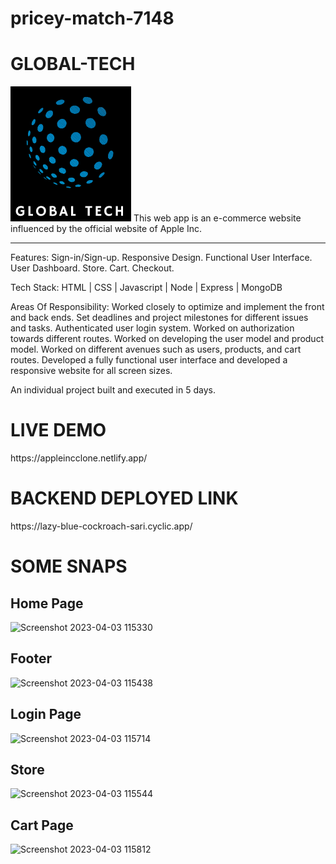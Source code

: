 # pricey-match-7148
<h1>GLOBAL-TECH</h1>
<img src="./Frontend/client/logo.png" alt="LOGO"/>
This web app is an e-commerce website influenced by the official website of Apple Inc.
<hr>

Features: Sign-in/Sign-up. Responsive Design. Functional User Interface. User Dashboard. Store. Cart. Checkout.

Tech Stack: HTML | CSS | Javascript | Node | Express | MongoDB

Areas Of Responsibility: Worked closely to optimize and implement the front and back ends. Set deadlines and project milestones for different issues and tasks. Authenticated user login system. Worked on authorization towards different routes. Worked on developing the user model and product model. Worked on different avenues such as users, products, and cart routes. Developed a fully functional user interface and developed a responsive website for all screen sizes. 

An individual project built and executed in 5 days.

<h1>LIVE DEMO</h1> https://appleincclone.netlify.app/

<h1>BACKEND DEPLOYED LINK</h1>  https://lazy-blue-cockroach-sari.cyclic.app/

<h1>SOME SNAPS</h1>

<h2>Home Page</h2>

![Screenshot 2023-04-03 115330](https://user-images.githubusercontent.com/107558641/229428600-88b2ad1e-6452-4d8e-a2c0-4a11679ca169.png)

<h2>Footer</h2>

![Screenshot 2023-04-03 115438](https://user-images.githubusercontent.com/107558641/229428638-5c5fb098-cb3a-4c85-ba03-fcd723bb9bff.png)

<h2>Login Page</h2>

![Screenshot 2023-04-03 115714](https://user-images.githubusercontent.com/107558641/229428683-5bd2d45f-c30f-4efb-a22e-2b75a1fc57c9.png)

<h2>Store</h2>

![Screenshot 2023-04-03 115544](https://user-images.githubusercontent.com/107558641/229428730-fb07d7f4-028c-46fd-9233-f67253dbab0b.png)

<h2>Cart Page</h2>

![Screenshot 2023-04-03 115812](https://user-images.githubusercontent.com/107558641/229428767-90b9ec0c-0b9c-4696-9885-3b6fde0c9dd0.png)
